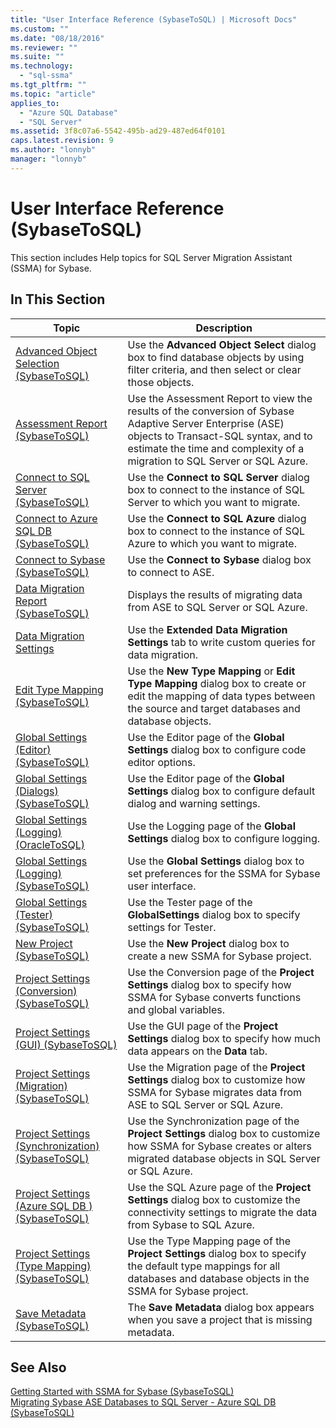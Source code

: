 ```yaml
---
title: "User Interface Reference (SybaseToSQL) | Microsoft Docs"
ms.custom: ""
ms.date: "08/18/2016"
ms.reviewer: ""
ms.suite: ""
ms.technology: 
  - "sql-ssma"
ms.tgt_pltfrm: ""
ms.topic: "article"
applies_to: 
  - "Azure SQL Database"
  - "SQL Server"
ms.assetid: 3f8c07a6-5542-495b-ad29-487ed64f0101
caps.latest.revision: 9
ms.author: "lonnyb"
manager: "lonnyb"
---
```

# User Interface Reference (SybaseToSQL)
This section includes Help topics for SQL Server Migration Assistant (SSMA) for Sybase.  
  
## In This Section  
  
|Topic|Description|  
|---------|---------------|  
|[Advanced Object Selection &#40;SybaseToSQL&#41;](../../ssma/sybase/advanced-object-selection--sybasetosql-.md)|Use the **Advanced Object Select** dialog box to find database objects by using filter criteria, and then select or clear those objects.|  
|[Assessment Report &#40;SybaseToSQL&#41;](../../ssma/sybase/assessment-report--sybasetosql-.md)|Use the Assessment Report to view the results of the conversion of Sybase Adaptive Server Enterprise (ASE) objects to Transact-SQL syntax, and to estimate the time and complexity of a migration to SQL Server or SQL Azure.|  
|[Connect to SQL Server &#40;SybaseToSQL&#41;](../../ssma/sybase/connect-to-sql-server--sybasetosql-.md)|Use the **Connect to SQL Server** dialog box to connect to the instance of SQL Server to which you want to migrate.|  
|[Connect to Azure SQL DB  &#40;SybaseToSQL&#41;](../../ssma/sybase/connect-to-azure-sql-db---sybasetosql-.md)|Use the **Connect to SQL Azure** dialog box to connect to the instance of SQL Azure to which you want to migrate.|  
|[Connect to Sybase &#40;SybaseToSQL&#41;](../../ssma/sybase/connect-to-sybase--sybasetosql-.md)|Use the **Connect to Sybase** dialog box to connect to ASE.|  
|[Data Migration Report &#40;SybaseToSQL&#41;](../../ssma/sybase/data-migration-report--sybasetosql-.md)|Displays the results of migrating data from ASE to SQL Server or SQL Azure.|  
|[Data Migration Settings](http://msdn.microsoft.com/en-us/94d7a083-2dbc-4e3d-94dd-92b7ff9d0c2d)|Use the **Extended Data Migration Settings** tab to write custom queries for data migration.|  
|[Edit Type Mapping &#40;SybaseToSQL&#41;](../../ssma/sybase/edit-type-mapping--sybasetosql-.md)|Use the **New Type Mapping** or **Edit Type Mapping** dialog box to create or edit the mapping of data types between the source and target databases and database objects.|  
|[Global Settings &#40;Editor&#41; &#40;SybaseToSQL&#41;](../../ssma/sybase/global-settings--editor---sybasetosql-.md)|Use the Editor page of the **Global Settings** dialog box to configure code editor options.|  
|[Global Settings &#40;Dialogs&#41;  &#40;SybaseToSQL&#41;](../../ssma/sybase/global-settings--dialogs----sybasetosql-.md)|Use the Editor page of the **Global Settings** dialog box to configure default dialog and warning settings.|  
|[Global Settings &#40;Logging&#41; &#40;OracleToSQL&#41;](../../ssma/oracle/global-settings--logging---oracletosql-.md)|Use the Logging page of the **Global Settings** dialog box to configure logging.|  
|[Global Settings &#40;Logging&#41; &#40;SybaseToSQL&#41;](../../ssma/sybase/global-settings--logging---sybasetosql-.md)|Use the **Global Settings** dialog box to set preferences for the SSMA for Sybase user interface.|  
|[Global Settings &#40;Tester&#41; &#40;SybaseToSQL&#41;](../../ssma/sybase/global-settings--tester---sybasetosql-.md)|Use the Tester page of the **GlobalSettings** dialog box to specify settings for Tester.|  
|[New Project &#40;SybaseToSQL&#41;](../../ssma/sybase/new-project--sybasetosql-.md)|Use the **New Project** dialog box to create a new SSMA for Sybase project.|  
|[Project Settings &#40;Conversion&#41; &#40;SybaseToSQL&#41;](../../ssma/sybase/project-settings--conversion---sybasetosql-.md)|Use the Conversion page of the **Project Settings** dialog box to specify how SSMA for Sybase converts functions and global variables.|  
|[Project Settings &#40;GUI&#41; &#40;SybaseToSQL&#41;](../../ssma/sybase/project-settings--gui---sybasetosql-.md)|Use the GUI page of the **Project Settings** dialog box to specify how much data appears on the **Data** tab.|  
|[Project Settings &#40;Migration&#41; &#40;SybaseToSQL&#41;](../../ssma/sybase/project-settings--migration---sybasetosql-.md)|Use the Migration page of the **Project Settings** dialog box to customize how SSMA for Sybase migrates data from ASE to SQL Server or SQL Azure.|  
|[Project Settings &#40;Synchronization&#41; &#40;SybaseToSQL&#41;](../../ssma/sybase/project-settings--synchronization---sybasetosql-.md)|Use the Synchronization page of the **Project Settings** dialog box to customize how SSMA for Sybase creates or alters migrated database objects in SQL Server or SQL Azure.|  
|[Project Settings &#40;Azure SQL DB &#41; &#40;SybaseToSQL&#41;](../../ssma/sybase/project-settings--azure-sql-db----sybasetosql-.md)|Use the SQL Azure page of the **Project Settings** dialog box to customize the connectivity settings to migrate the data from Sybase to SQL Azure.|  
|[Project Settings &#40;Type Mapping&#41; &#40;SybaseToSQL&#41;](../../ssma/sybase/project-settings--type-mapping---sybasetosql-.md)|Use the Type Mapping page of the **Project Settings** dialog box to specify the default type mappings for all databases and database objects in the SSMA for Sybase project.|  
|[Save Metadata  &#40;SybaseToSQL&#41;](../../ssma/sybase/save-metadata---sybasetosql-.md)|The **Save Metadata** dialog box appears when you save a project that is missing metadata.|  
  
## See Also  
[Getting Started with SSMA for Sybase &#40;SybaseToSQL&#41;](../../ssma/sybase/getting-started-with-ssma-for-sybase--sybasetosql-.md)  
[Migrating Sybase ASE Databases to SQL Server - Azure SQL DB &#40;SybaseToSQL&#41;](../../ssma/sybase/migrating-sybase-ase-databases-to-sql-server---azure-sql-db--sybasetosql-.md)  
  
